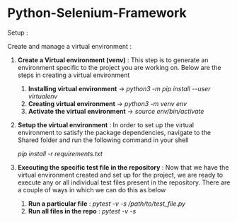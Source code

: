 # Python-Selenium-Framework
Setup : 

Create and manage a virtual environment : 
  
  1. **Create a Virtual environment (venv)** : This step is to generate an environment specific to the project you are working on. Below are the steps in creating a virtual environment
      1. **Installing virtual environment** -> _python3 -m pip install --user virtualenv_
      2. **Creating virtual environment** -> _python3 -m venv env_
      3. **Activate the virtual environment** -> _source env/bin/activate_
  
  2. **Setup the virtual environment** : In order to set up the virtual environment to satisfy the package dependencies, navigate to the Shared folder and run the following command in your shell
      
      _pip install -r requirements.txt_
      
  3. **Executing the specific test file in the repository** : Now that we have the virtual environment created and set up for the project, we are ready to execute any or all individual test files present in the repository. There are a couple of ways in which we can do this as below 
  
      1. **Run a particular file** : _pytest -v -s /path/to/test_file.py_
      2. **Run all files in the repo** : _pytest -v -s_ 
